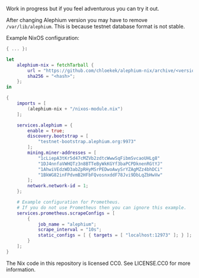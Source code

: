 Work in progress but if you feel adventurous you can try it out.

After changing Alephium version you may have to remove `/var/lib/alephium`.
This is because testnet database format is not stable.

Example NixOS configuration:

```nix
{ ... }:

let
    alephium-nix = fetchTarball {
        url = "https://github.com/chloekek/alephium-nix/archive/<version>.tar.gz";
        sha256 = "<hash>";
    };
in

{
    imports = [
        (alephium-nix + "/nixos-module.nix")
    ];

    services.alephium = {
        enable = true;
        discovery.bootstrap = [
            "testnet-bootstrap.alephium.org:9973"
        ];
        mining.miner-addresses = [
            "1cLiepA3tKr5d47cMZVb2zdtcWwwSqFibmSvcaoUHLg8"
            "1DJ4nnfaVWHQTz3n8BTTeByWkKGYf3baPCPDknenRGtYJ"
            "1AhwiVEdzWD3abZpRHyMSrPEDwoAwySrYZAgMZz4bhDCi"
            "1BkWG82inFPdvmB2HFbFQvosnxddF78Jvi9DbLqZbHwVw"
        ];
        network.network-id = 1;
    };

    # Example configuration for Prometheus.
    # If you do not use Prometheus then you can ignore this example.
    services.prometheus.scrapeConfigs = [
        {
            job_name = "alephium";
            scrape_interval = "10s";
            static_configs = [ { targets = [ "localhost:12973" ]; } ];
        }
    ];
}
```

The Nix code in this repository is licensed CC0.
See LICENSE.CC0 for more information.
